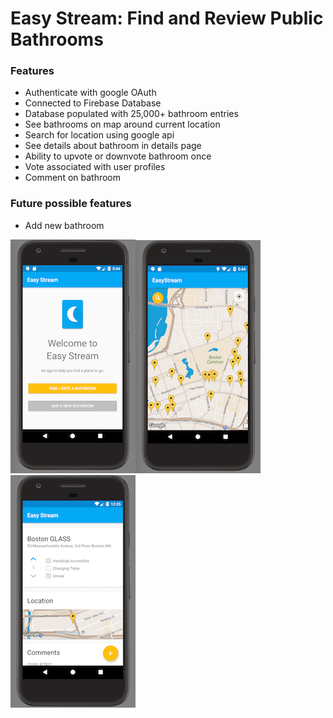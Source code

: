 # Easy Stream: Find and Review Public Bathrooms

### Features
- Authenticate with google OAuth
- Connected to Firebase Database
- Database populated with 25,000+ bathroom entries
- See bathrooms on map around current location
- Search for location using google api
- See details about bathroom in details page
- Ability to upvote or downvote bathroom once
- Vote associated with user profiles
- Comment on bathroom

### Future possible features 
- Add new bathroom


<img src="/rez/easysplash.png"><img src="/rez/easymap.png"><img src="/rez/easydetails.png">
